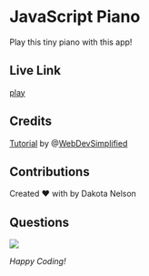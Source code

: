 # JavaScript Piano

Play this tiny piano with this app!

## Live Link

[play](https://kotalilyy.github.io/piano/) 

## Credits

[Tutorial](https://www.youtube.com/watch?v=vjco5yKZpU8) by @[WebDevSimplified](https://github.com/WebDevSimplified/JavaScript-Piano)

## Contributions

Created ❤️ with by Dakota Nelson

## Questions

<a href="mailto:kotalilyy@gmail.com?"><img src="https://img.shields.io/badge/gmail-%23DD0031.svg?&style=for-the-badge&logo=gmail&logoColor=white"/></a>

_Happy Coding!_


